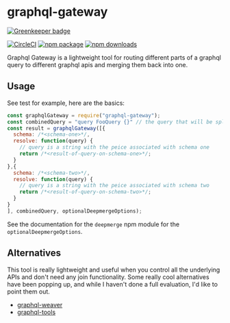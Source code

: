 # graphql-gateway

[![Greenkeeper badge](https://badges.greenkeeper.io/brysgo/graphql-gateway.svg)](https://greenkeeper.io/)

[![CircleCI][build-badge]][build]
[![npm package][npm-badge]][npm]
[![npm downloads][npm-downloads-badge]][npm]


Graphql Gateway is a lightweight tool for routing different parts of a graphql query to different graphql apis and merging them back into one.

## Usage

See test for example, here are the basics:

```javascript
const graphqlGateway = require("graphql-gateway");
const combinedQuery = "query FooQuery {}" // the query that will be split up by schema
const result = graphqlGateway([{
  schema: /*<schema-one>*/,
  resolve: function(query) {
    // query is a string with the peice associated with schema one
    return /*<result-of-query-on-schema-one>*/;
  }
},{
  schema: /*<schema-two>*/,
  resolve: function(query) {
    // query is a string with the peice associated with schema two
    return /*<result-of-query-on-schema-two>*/;
  }
}
], combinedQuery, optionalDeepmergeOptions);
```

See the documentation for the `deepmerge` npm module for the `optionalDeepmergeOptions`.

## Alternatives

This tool is really lightweight and useful when you control all the underlying APIs and don't need any join functionality. Some really cool alternatives have been popping up, and while I haven't done a full evaluation, I'd like to point them out.

* [graphql-weaver](https://github.com/AEB-labs/graphql-weaver)
* [graphql-tools](https://github.com/stubailo/schema-stitching-demo)

[build-badge]: https://circleci.com/gh/brysgo/graphql-gateway.svg?style=shield

[build]: 
https://circleci.com/gh/brysgo/graphql-gateway

[npm-badge]: https://img.shields.io/npm/v/graphql-gateway.png?style=flat-square
[npm]: https://www.npmjs.org/package/graphql-gateway
[npm-downloads-badge]:https://img.shields.io/npm/dt/graphql-gateway.svg